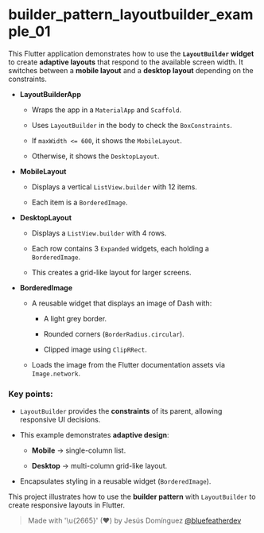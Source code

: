 # builder_pattern_layoutbuilder_example_01

This Flutter application demonstrates how to use the **`LayoutBuilder` widget** to create **adaptive layouts** that respond to the available screen width. It switches between a **mobile layout** and a **desktop layout** depending on the constraints.

- **LayoutBuilderApp**

  - Wraps the app in a `MaterialApp` and `Scaffold`.
  
  - Uses `LayoutBuilder` in the body to check the `BoxConstraints`.
  - If `maxWidth <= 600`, it shows the `MobileLayout`.
  - Otherwise, it shows the `DesktopLayout`.

- **MobileLayout**

  - Displays a vertical `ListView.builder` with 12 items.
  
  - Each item is a `BorderedImage`.

- **DesktopLayout**

  - Displays a `ListView.builder` with 4 rows.
  
  - Each row contains 3 `Expanded` widgets, each holding a `BorderedImage`.
  - This creates a grid-like layout for larger screens.

- **BorderedImage**

  - A reusable widget that displays an image of Dash with:
  
    - A light grey border.
    
    - Rounded corners (`BorderRadius.circular`).
    - Clipped image using `ClipRRect`.
  - Loads the image from the Flutter documentation assets via `Image.network`.

### Key points:

- `LayoutBuilder` provides the **constraints** of its parent, allowing responsive UI decisions.

- This example demonstrates **adaptive design**:
  - **Mobile** → single-column list.
  
  - **Desktop** → multi-column grid-like layout.
- Encapsulates styling in a reusable widget (`BorderedImage`).

This project illustrates how to use the **builder pattern** with `LayoutBuilder` to create responsive layouts in Flutter.

> Made with '\u{2665}' (♥) by Jesús Domínguez [@bluefeatherdev](https://github.com/bluefeatherdev)
